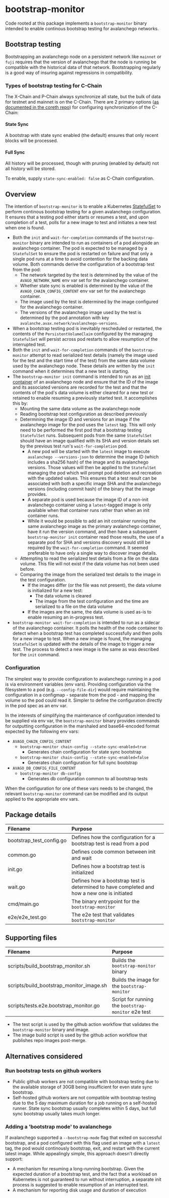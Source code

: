 # bootstrap-monitor

Code rooted at this package implements a `bootstrap-monitor` binary
intended to enable continous bootstrap testing for avalanchego
networks.

## Bootstrap testing

Bootstrapping an avalanchego node on a persistent network like
`mainnet` or `fuji` requires that the version of avalanchego that the
node is running be compatible with the historical data of that
network. Bootstrapping regularly is a good way of insuring against
regressions in compatibility.

### Types of bootstrap testing for C-Chain

The X-Chain and P-Chain always synchronize all state, but the bulk of
data for testnet and mainnet is on the C-Chain. There are 2 primary
options ([as documented in the coreth
repo](https://github.com/ava-labs/coreth/tree/master/sync)) for
configuring synchronization of the C-Chain:

#### State Sync

A bootstrap with state sync enabled (the default) ensures that only
recent blocks will be processed.

#### Full Sync

All history will be processed, though with pruning (enabled by
default) not all history will be stored.

To enable, supply `state-sync-enabled: false` as C-Chain configuration.

## Overview

The intention of `bootstrap-monitor` is to enable a Kubernetes
[StatefulSet](https://kubernetes.io/docs/concepts/workloads/controllers/statefulset/)
to perform continous bootstrap testing for a given avalanchego
configuration. It ensures that a testing pod either starts or resumes
a test, and upon completion of a test, polls for a new image to test
and initiates a new test when one is found.

 - Both the `init` and `wait-for-completion` commands of the
   `bootstrap-monitor` binary are intended to run as containers of a
   pod alongside an avalanchego container. The pod is expected to be
   managed by a `StatefulSet` to ensure the pod is restarted on
   failure and that only a single pod runs at a time to avoid
   contention for the backing data volume. Both commands derive the
   configuration of a bootstrap test from the pod:
   - The network targeted by the test is determined by the value of
     the `AVAGO_NETWORK_NAME` env var set for the avalanchego
     container.
   - Whether state sync is enabled is determined by the value of the
     `AVAGO_CHAIN_CONFIG_CONTENT` env var set for the avalanchego
     container.
   - The image used by the test is determined by the image configured
     for the avalanchego container.
   - The versions of the avalanchego image used by the test is
     determined by the pod annotation with key
     `avalanche.avax.network/avalanchego-versions`.
 - When a bootstrap testing pod is inevitably rescheduled or
   restarted, the contents of the `PersistentVolumeClaim` configured
   by the managing `StatefulSet` will persist across pod restarts to
   allow resumption of the interrupted test.
 - Both the `init` and `wait-for-completion` commands of the
   `bootstrap-monitor` attempt to read serialized test details (namely
   the image used for the test and the start time of the test) from
   the same data volume used by the avalanchego node. These details
   are written by the `init` command when it determines that a new test
   is starting.
 - The `bootstrap-monitor init` command is intended to run as an
   [init
   container](https://kubernetes.io/docs/concepts/workloads/pods/init-containers/)
   of an avalanchego node and ensure that the ID of the image and its
   associated versions are recorded for the test and that the contents
   of the pod's data volume is either cleared for a new test or
   retained to enable resuming a previously started test. It
   accomplishes this by:
   - Mounting the same data volume as the avalanchego node
   - Reading bootstrap test configuration as described previously
   - Determining the image ID and versions for an image if the
     avalanchego image for the pod uses the `latest` tag. This will
     only need to be performed the first pod that a bootstrap testing
     `StatefulSet` runs. Subsequent pods from the same `StatefulSet`
     should have an image qualified with its SHA and version details
     set by the previous test run's `wait-for-completion` pod.
     - A new pod will be started with the `latest` image to execute
     `avalanchego --versions-json` to determine the image ID (which
     includes a sha256 hash) of the image and its avalanchego
     versions. Those values will then be applied to the `StatefulSet`
     managing the pod which will prompt pod deletion and recreation
     with the updated values. This ensures that a test result can be
     associated with both a specific image SHA and the avalanchego
     versions (including commit hash) of the binary that the image
     provides.
     - A separate pod is used because the image ID of a non-init
       avalanchego container using a `latest`-tagged image is only
       available when that container runs rather than when an init container runs.
     - While it would be possible to add an init container running the
       same avalanchego image as the primary avalanchego container,
       have it run the version command, and then have a subsequent
       `bootstrap-monitor init` container read those results, the use
       of a separate pod for SHA and versions discovery would still be
       required by the `wait-for-completion` command. It seemed
       preferable to have only a single way to discover image details.
   - Attempting to read the serialized test details from a file on the
     data volume. This file will not exist if the data volume has not
     been used before.
   - Comparing the image from the serialized test details to the image
     in the test configuration.
     - If the images differ (or the file was not present), the data
       volume is initialized for a new test:
       - The data volume is cleared
       - The image from the test configuration and the time are
         serialized to a file on the data volume
     - If the images are the same, the data volume is used as-is to
       enable resuming an in-progress test.
 - `bootstrap-monitor wait-for-completion` is intended to run as a
   sidecar of the avalanchego container. It polls the health of the
   node container to detect when a bootstrap test has completed
   successfully and then polls for a new image to test. When a new
   image is found, the managing `StatefulSet` is updated with the
   details of the image to trigger a new test. The process to detect a
   new image is the same as was described for the `init` command.

### Configuration

The simplest way to provide configuration to avalanchego running in a
pod is via environment variables (env vars). Providing configuration
via the filesystem to a pod (e.g. `--config-file-dir`) would require
maintaining the configuration in a configmap - separate from the pod -
and mapping the volume so the pod could read it. Simpler to define the
configuration directly in the pod spec as an env var.

In the interests of simplifying the maintenance of configuration
intended to be supplied via env var, the `bootstrap-monitor` binary
provides commands for outputting configuration in the marshaled and
base64-encoded format expected by the following env vars:

 - `AVAGO_CHAIN_CONFIG_CONTENT`
   - `bootstrap-monitor chain-config --state-sync-enabled=true`
     - Generates chain configuration for state sync bootstrap
   - `bootstrap-monitor chain-config --state-sync-enabled=false`
     - Generates chain configuration for full sync bootstrap
 - `AVAGO_DB_CONFIG_FILE_CONTENT`
   - `bootstrap-monitor db-config`
     - Generates db configuration common to all bootstrap tests

When the configuration for one of these vars needs to be changed, the
relevant `bootstrap-monitor` command can be modified and its output
applied to the appropriate env vars.

## Package details

| Filename                 | Purpose                                                                                     |
|:-------------------------|:--------------------------------------------------------------------------------------------|
| bootstrap_test_config.go | Defines how the configuration for a bootstrap test is read from a pod                      |
| common.go                | Defines code common between init and wait                                                   |
| init.go                  | Defines how a bootstrap test is initialized                                                 |
| wait.go                  | Defines how a bootstrap test is determined to have completed and how a new one is initiated |
| cmd/main.go              | The binary entrypoint for the `bootstrap-monitor`                                           |
| e2e/e2e_test.go          | The e2e test that validates `bootstrap-monitor`                                             |

## Supporting files

| Filename                                 | Purpose                                           |
|:-----------------------------------------|:--------------------------------------------------|
| scripts/build_bootstrap_monitor.sh       | Builds the `bootstrap-monitor` binary               |
| scripts/build_bootstrap_monitor_image.sh | Builds the image for the `bootstrap-monitor`        |
| scripts/tests.e2e.bootstrap_monitor.go   | Script for running the `bootstrap-monitor` e2e test |

 - The test script is used by the github action workflow that
   validates the `bootstrap-monitor` binary and image.
 - The image build script is used by the github action workflow that
   publishes repo images post-merge.

## Alternatives considered

### Run bootstrap tests on github workers

 - Public github workers are not compatible with bootstrap testing due
to the available storage of 30GB being insufficient for even state
sync bootstrap.
 - Self-hosted github workers are not compatible with bootstrap testing
due to the 5 day maximum duration for a job running on a self-hosted
runner. State sync bootstrap usually completes within 5 days, but full
sync bootstrap usually takes much longer.

### Adding a 'bootstrap mode' to avalanchego

If avalanchego supported a `--bootstrap-mode` flag that exited on
successful bootstrap, and a pod configured with this flag used an
image with a `latest` tag, the pod would continously bootstrap, exit,
and restart with the current latest image. While appealingly simple,
this approach doesn't directly support:

 - A mechanism for resuming a long-running bootstrap. Given the
expected duration of a bootstrap test, and the fact that a workload on
Kubernetes is not guaranteed to run without interruption, a separate
init process is suggested to enable resumption of an interrupted test.
- A mechanism for reporting disk usage and duration of execution
